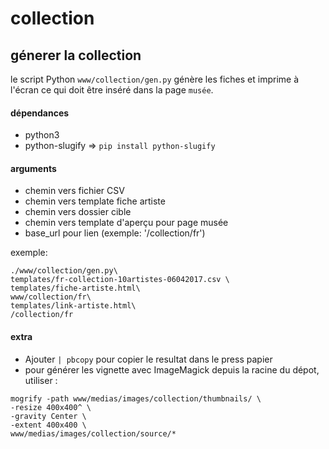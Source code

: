 
collection
==========


## génerer la collection

le script Python ```www/collection/gen.py``` génère les fiches et imprime à l'écran ce qui doit être inséré dans la page ```musée```.

#### dépendances

- python3
- python-slugify => ```pip install python-slugify```

#### arguments

- chemin vers fichier CSV
- chemin vers template fiche artiste
- chemin vers dossier cible
- chemin vers template d'aperçu pour page musée
- base_url pour lien (exemple: '/collection/fr')

exemple:
```
./www/collection/gen.py\
templates/fr-collection-10artistes-06042017.csv \
templates/fiche-artiste.html\
www/collection/fr\
templates/link-artiste.html\
/collection/fr
```

#### extra

- Ajouter ```| pbcopy``` pour copier le resultat dans le press papier
- pour générer les vignette avec ImageMagick depuis la racine du dépot, utiliser : 
```
mogrify -path www/medias/images/collection/thumbnails/ \ 
-resize 400x400^ \
-gravity Center \
-extent 400x400 \
www/medias/images/collection/source/*
``` 